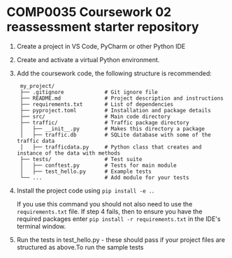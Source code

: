 # COMP0035 Coursework 02 reassessment starter repository

1. Create a project in VS Code, PyCharm or other Python IDE
2. Create and activate a virtual Python environment.
3. Add the coursework code, the following structure is recommended:

    ```text
     my_project/
     ├── .gitignore             # Git ignore file
     ├── README.md              # Project description and instructions
     ├── requirements.txt       # List of dependencies
     ├── pyproject.toml         # Installation and package details
     ├── src/                   # Main code directory
     ├── traffic/               # Traffic package directory
     │   ├── __init__.py        # Makes this directory a package
     │   ├── traffic.db         # SQLite database with some of the traffic data
     │   ├── trafficdata.py     # Python class that creates and instance of the data with methods
     ├── tests/                 # Test suite
     │   ├── conftest.py        # Tests for main module
     │   ├── test_hello.py      # Example tests
     └── ...                    # Add module for your tests

      ```
4. Install the project code using `pip install -e .`.

   If you use this command you should not also need to use the `requirements.txt` file. If step 4 fails, then to ensure
   you have the required packages enter `pip install -r requirements.txt` in the IDE's terminal window.

5. Run the tests in test_hello.py - these should pass if your project files are structured as above.To run the sample
   tests